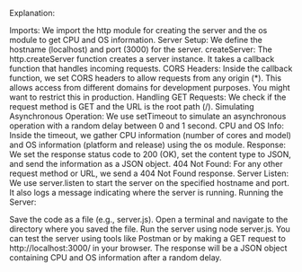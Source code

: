 Explanation:

Imports: We import the http module for creating the server and the os module to get CPU and OS information.
Server Setup: We define the hostname (localhost) and port (3000) for the server.
createServer: The http.createServer function creates a server instance. It takes a callback function that handles incoming requests.
CORS Headers: Inside the callback function, we set CORS headers to allow requests from any origin (*). This allows access from different domains for development purposes. You might want to restrict this in production.
Handling GET Requests: We check if the request method is GET and the URL is the root path (/).
Simulating Asynchronous Operation: We use setTimeout to simulate an asynchronous operation with a random delay between 0 and 1 second.
CPU and OS Info: Inside the timeout, we gather CPU information (number of cores and model) and OS information (platform and release) using the os module.
Response: We set the response status code to 200 (OK), set the content type to JSON, and send the information as a JSON object.
404 Not Found: For any other request method or URL, we send a 404 Not Found response.
Server Listen: We use server.listen to start the server on the specified hostname and port. It also logs a message indicating where the server is running.
Running the Server:

Save the code as a file (e.g., server.js).
Open a terminal and navigate to the directory where you saved the file.
Run the server using node server.js.
You can test the server using tools like Postman or by making a GET request to http://localhost:3000/ in your browser. The response will be a JSON object containing CPU and OS information after a random delay.
